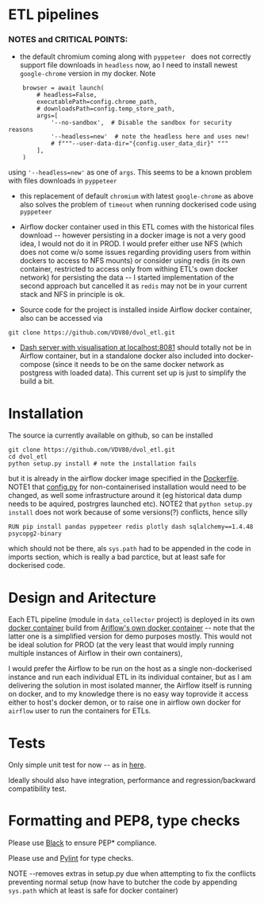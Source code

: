 # ETL pipelines


### NOTES and CRITICAL POINTS: 
- the default chromium coming along with ```pyppeteer ``` does not correctly support file downloads in 
```headless``` now, ao I need to install newest ```google-chrome``` version in my docker. Note 
```buildoutcfg
    browser = await launch(
        # headless=False,
        executablePath=config.chrome_path,
        # downloadsPath=config.temp_store_path,
        args=[
            '--no-sandbox',  # Disable the sandbox for security reasons
            '--headless=new'  # note the headless here and uses new!
            # f"""--user-data-dir="{config.user_data_dir}" """
        ],
    )
```
 using ```'--headless=new'``` as one of ```args```. This seems to be a known problem with files downloads 
in ```pyppeteer```

- this replacement of default ```chromium``` with latest ```google-chrome``` as above also solves the problem of 
  ```timeout``` when running dockerised code using ```pyppeteer```
  
- Airflow docker container used in this ETL comes with the historical files download -- however persisting in a docker image is
not a very good idea, I would not do it in PROD. I would prefer either use NFS (which does not come w/o some issues regarding
providing users from within dockers to access to NFS mounts) or consider using redis (in its own container, restricted 
to access only from withing ETL's own docker network) for persisting the data -- I started implementation 
of the second approach but cancelled it as ```redis``` may not be in your current stack and NFS in principle is ok.

- Source code for the project is installed inside Airflow docker container, also can be accessed via
```buildoutcfg
git clone https://github.com/VDV80/dvol_etl.git
```
- [Dash server with visualisation at localhost:8081](localhost:8081) should totally not be in Airflow container, but in a 
  standalone docker also included into docker-compose 
  (since it needs to be on the same docker network as postgress with loaded data).
  This current set up is just to simplify the build a bit.

# Installation
The source ia currently available on github, so can be installed 
```buildoutcfg
git clone https://github.com/VDV80/dvol_etl.git
cd dvol_etl
python setup.py install # note the installation fails
```
but it is already in the airflow docker image specified in the [Dockerfile](./Dockerfile).
NOTE1 that [config.py](./gme_etl/config.py) for non-containerised installation would need to be changed, as well some infrastructure around it 
(eg historical data dump needs to be aquired, postrgres launched etc).
NOTE2 that ```python setup.py install``` does not work because of some versions(?) conflicts, hence silly 
```buildoutcfg
RUN pip install pandas pyppeteer redis plotly dash sqlalchemy==1.4.48 psycopg2-binary
```
which should not be there, als ```sys.path``` had to be appended in the code in imports section, which is really a bad parctice, but at least safe for
dockerised code.



# Design and Aritecture

Each ETL pipeline (module in ```data_collector``` project) is deployed in its own 
[docker container](./Dockerfile) build from [Ariflow's own docker container](https://airflow.apache.org/docs/apache-airflow/stable/howto/docker-compose/index.html)
-- note that the latter one is a simplified version for demo purposes mostly. 
This would not be ideal solution for PROD (at the very least that would imply running multiple instances of Airflow in their own containers), 

I would prefer the Airflow to be run on the host as a single non-dockerised instance and run each individual ETL in its individual 
container, but as I am delivering the solution in most isolated manner, the Airflow itself is running on docker, and to my knowledge there is 
no easy way toprovide it access either to host's docker demon, or to raise one in airflow own docker for 
```airflow``` user to run the containers for ETLs.

# Tests
Only simple unit test for now -- as in [here](./gme_etl/tests).

Ideally should also have integration, performance and regression/backward compatibility test.

# Formatting and PEP8, type checks
Please use [Black](https://pypi.org/project/black/) to ensure PEP* compliance.

Please use and [Pylint](https://pypi.org/project/pylint/) for type checks.

NOTE --removes extras in setup.py due when attempting to fix the conflicts preventing normal setup (now have to butcher the code by appending 
```sys.path``` which at least is safe for docker container)